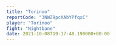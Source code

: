 ```yaml
---
title: "Torinoo"
reportCode: "3NWZ9pcKAbYPfqxC"
player: "Torinoo"
fight: "Nightbane"
date: 2021-10-08T19:17:48.190000+00:00
---
```

